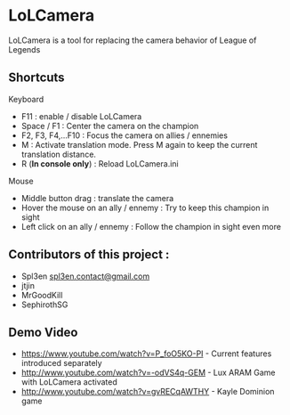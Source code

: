 LoLCamera
=========

LoLCamera is a tool for replacing the camera behavior of League of Legends

Shortcuts
---------

Keyboard

- F11 : enable / disable LoLCamera
- Space / F1 : Center the camera on the champion
- F2, F3, F4,...F10 : Focus the camera on allies / ennemies
- M : Activate translation mode. Press M again to keep the current translation distance.
- R (**In console only**) : Reload LoLCamera.ini


Mouse

- Middle button drag : translate the camera
- Hover the mouse on an ally / ennemy : Try to keep this champion in sight
- Left click on an ally / ennemy : Follow the champion in sight even more



Contributors of this project :
--------------------------------
- Spl3en <spl3en.contact@gmail.com>
- jtjin 
- MrGoodKill
- SephirothSG


Demo Video
----------
- https://www.youtube.com/watch?v=P_foO5KO-PI - Current features introduced separately 
- http://www.youtube.com/watch?v=-odVS4q-GEM - Lux ARAM Game with LoLCamera activated
- http://www.youtube.com/watch?v=gvRECqAWTHY - Kayle Dominion game
